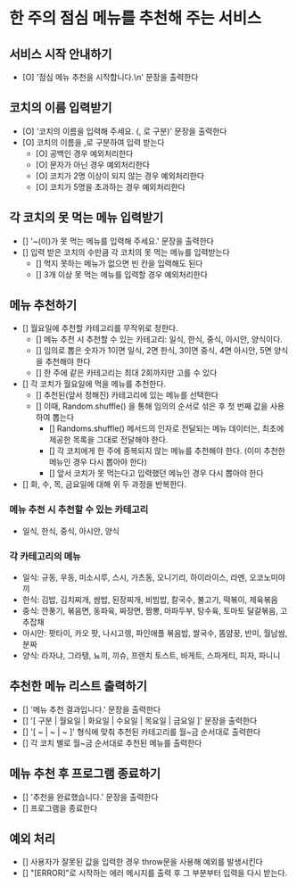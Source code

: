 # 한 주의 점심 메뉴를 추천해 주는 서비스

## 서비스 시작 안내하기

- [O] '점심 메뉴 추천을 시작합니다.\n' 문장을 출력한다

## 코치의 이름 입력받기

- [O] '코치의 이름을 입력해 주세요. (, 로 구분)' 문장을 출력한다
- [O] 코치의 이름을 ,로 구분하여 입력 받는다
  - [O] 공백인 경우 예외처리한다
  - [O] 문자가 아닌 경우 예외처리한다
  - [O] 코치가 2명 이상이 되지 않는 경우 예외처리한다
  - [O] 코치가 5명을 초과하는 경우 예외처리한다

## 각 코치의 못 먹는 메뉴 입력받기

- [] '~(이)가 못 먹는 메뉴를 입력해 주세요.' 문장을 출력한다
- [] 입력 받은 코치의 수만큼 각 코치의 못 먹는 메뉴를 입력받는다
  - [] 먹지 못하는 메뉴가 없으면 빈 칸을 입력해도 된다
  - [] 3개 이상 못 먹는 메뉴를 입력할 경우 예외처리한다

## 메뉴 추천하기

- [] 월요일에 추천할 카테고리를 무작위로 정한다.
  - [] 메뉴 추천 시 추천할 수 있는 카테고리: 일식, 한식, 중식, 아시안, 양식이다.
  - [] 임의로 뽑은 숫자가 1이면 일식, 2면 한식, 3이면 중식, 4면 아시안, 5면 양식을 추천해야 한다
  - [] 한 주에 같은 카테고리는 최대 2회까지만 고를 수 있다
- [] 각 코치가 월요일에 먹을 메뉴를 추천한다.
  - [] 추천된(앞서 정해진) 카테고리에 있는 메뉴를 선택한다
  - [] 이때, Random.shuffle() 을 통해 임의의 순서로 섞은 후 첫 번째 값을 사용하여 뽑는다
    - [] Randoms.shuffle() 메서드의 인자로 전달되는 메뉴 데이터는, 최초에 제공한 목록을 그대로 전달해야 한다.
    - [] 각 코치에게 한 주에 중복되지 않는 메뉴를 추천해야 한다. (이미 추천한 메뉴인 경우 다시 뽑아야 한다)
    - [] 앞서 코치가 못 먹는다고 입력했던 메뉴인 경우 다시 뽑아야 한다
- [] 화, 수, 목, 금요일에 대해 위 두 과정을 반복한다.

### 메뉴 추천 시 추천할 수 있는 카테고리

- 일식, 한식, 중식, 아시안, 양식

### 각 카테고리의 메뉴

- 일식: 규동, 우동, 미소시루, 스시, 가츠동, 오니기리, 하이라이스, 라멘, 오코노미야끼
- 한식: 김밥, 김치찌개, 쌈밥, 된장찌개, 비빔밥, 칼국수, 불고기, 떡볶이, 제육볶음
- 중식: 깐풍기, 볶음면, 동파육, 짜장면, 짬뽕, 마파두부, 탕수육, 토마토 달걀볶음, 고추잡채
- 아시안: 팟타이, 카오 팟, 나시고렝, 파인애플 볶음밥, 쌀국수, 똠얌꿍, 반미, 월남쌈, 분짜
- 양식: 라자냐, 그라탱, 뇨끼, 끼슈, 프렌치 토스트, 바게트, 스파게티, 피자, 파니니

## 추천한 메뉴 리스트 출력하기

- [] '메뉴 추천 결과입니다.' 문장을 출력한다
- [] '[ 구분 | 월요일 | 화요일 | 수요일 | 목요일 | 금요일 ]' 문장을 출력한다
- [] '[ ~ | ~ | ~ ]' 형식에 맞춰 추천된 카테고리를 월~금 순서대로 출력한다
- [] 각 코치 별로 월~금 순서대로 추천된 메뉴를 출력한다

## 메뉴 추천 후 프로그램 종료하기

- [] '추천을 완료했습니다.' 문장을 출력한다
- [] 프로그램을 종료한다

## 예외 처리

- [] 사용자가 잘못된 값을 입력한 경우 throw문을 사용해 예외를 발생시킨다
- [] "[ERROR]"로 시작하는 에러 메시지를 출력 후 그 부분부터 입력을 다시 받는다.
